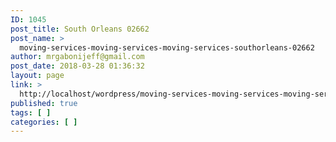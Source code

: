 ```yaml
---
ID: 1045
post_title: South Orleans 02662
post_name: >
  moving-services-moving-services-moving-services-southorleans-02662
author: mrgabonijeff@gmail.com
post_date: 2018-03-28 01:36:32
layout: page
link: >
  http://localhost/wordpress/moving-services-moving-services-moving-services-southorleans-02662/
published: true
tags: [ ]
categories: [ ]
---
```

